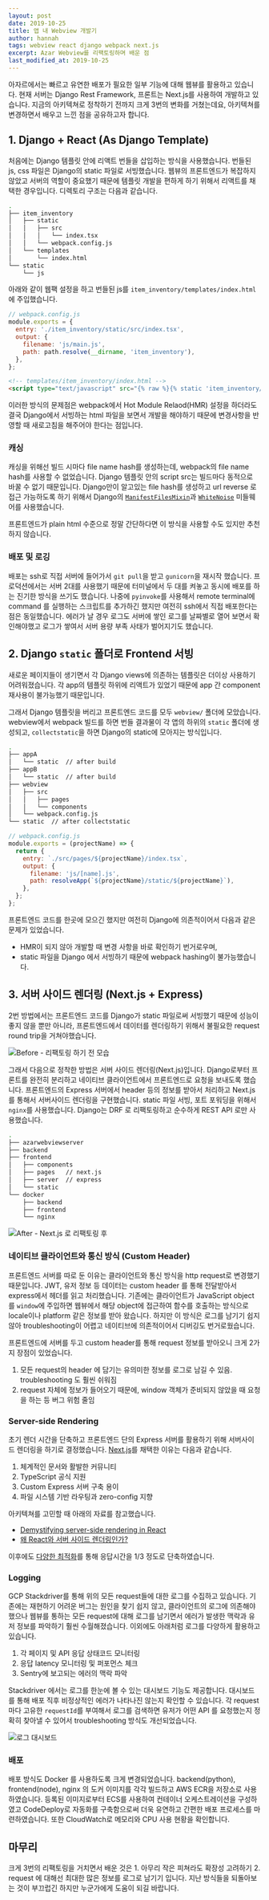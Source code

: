 ```yaml
---
layout: post
date: 2019-10-25
title: 앱 내 Webview 개발기
author: hannah
tags: webview react django webpack next.js
excerpt: Azar Webview를 리팩토링하며 배운 점
last_modified_at: 2019-10-25
---
```


아자르에서는 빠르고 유연한 배포가 필요한 일부 기능에 대해 웹뷰를 활용하고 있습니다. 현재 서버는 Django Rest Framework, 프론트는 Next.js를 사용하여 개발하고 있습니다. 지금의 아키텍쳐로 정착하기 전까지 크게 3번의 변화를 거쳤는데요, 아키텍쳐를 변경하면서 배우고 느낀 점을 공유하고자 합니다.

## 1. Django + React (As Django Template)

처음에는 Django 템플릿 안에 리액트 번들을 삽입하는 방식을 사용했습니다. 번들된 js, css 파일은 Django의 static 파일로 서빙했습니다. 웹뷰의 프론트엔드가 복잡하지 않았고 서버의 역할이 중요했기 때문에 템플릿 개발을 편하게 하기 위해서 리액트를 채택한 경우입니다. 디렉토리 구조는 다음과 같습니다.

```bash
.
├── item_inventory
│   ├── static
│   │   ├── src
│   │   │   └── index.tsx
│   │   └── webpack.config.js
│   └── templates
│       └── index.html
└── static
    └── js
```

아래와 같이 웹팩 설정을 하고 번들된 js를 `item_inventory/templates/index.html` 에 주입했습니다.

```javascript
// webpack.config.js
module.exports = {
  entry: './item_inventory/static/src/index.tsx',
  output: {
    filename: 'js/main.js',
    path: path.resolve(__dirname, 'item_inventory'),
  },
};
```

```html
<!-- templates/item_inventory/index.html -->
<script type="text/javascript" src="{% raw %}{% static 'item_inventory/js/main.js' %}{% endraw %}">
```

이러한 방식의 문제점은 webpack에서 Hot Module Relaod(HMR) 설정을 하더라도 결국 Django에서 서빙하는 html 파일을 보면서 개발을 해야하기 때문에 변경사항을 반영할 때 새로고침을 해주어야 한다는 점입니다.

### 캐싱

캐싱을 위해선 빌드 시마다 file name hash를 생성하는데, webpack의 file name hash를 사용할 수 없었습니다. Django 템플릿 안의 script src는 빌드마다 동적으로 바꿀 수 없기 때문입니다. Django만이 알고있는 file hash를 생성하고 url reverse 로 접근 가능하도록 하기 위해서 Django의 [`ManifestFilesMixin`](https://docs.djangoproject.com/en/2.2/ref/contrib/staticfiles/#manifestfilesmixin)과 [`WhiteNoise`](http://whitenoise.evans.io/en/stable/) 미들웨어를 사용했습니다.

프론트엔드가 plain html 수준으로 정말 간단하다면 이 방식을 사용할 수도 있지만 추천하지 않습니다.

### 배포 및 로깅

배포는 ssh로 직접 서버에 들어가서 `git pull`을 받고 `gunicorn`을 재시작 했습니다. 프로덕션에서는 서버 2대를 사용했기 때문에 터미널에서 두 대를 켜놓고 동시에 배포를 하는 진기한 방식을 쓰기도 했습니다. 나중에 `pyinvoke`를 사용해서 remote terminal에 command 를 실행하는 스크립트를 추가하긴 했지만 여전히 ssh에서 직접 배포한다는 점은 동일했습니다. 에러가 날 경우 로그도 서버에 쌓인 로그를 날짜별로 열어 보면서 확인해야했고 로그가 쌓여서 서버 용량 부족 사태가 벌어지기도 했습니다.

## 2. Django `static` 폴더로 Frontend 서빙

새로운 페이지들이 생기면서 각 Django views에 의존하는 템플릿은 더이상 사용하기 어려워졌습니다. 각 app의 템플릿 하위에 리액트가 있었기 때문에 app 간 component 재사용이 불가능했기 때문입니다.

그래서 Django 템플릿을 버리고 프론트엔드 코드를 모두 `webview/` 폴더에 모았습니다. webview에서 webpack 빌드를 하면 번들 결과물이 각 앱의 하위의 `static` 폴더에 생성되고, `collectstatic`을 하면 Django의 static에 모아지는 방식입니다.

```bash
.
├── appA
│   └── static  // after build
├── appB
│   └── static  // after build
├── webview
│   ├── src
│   │   ├── pages
│   │   └── components
│   └── webpack.config.js
└── static  // after collectstatic
```

```javascript
// webpack.config.js
module.exports = (projectName) => {
  return {
    entry: `./src/pages/${projectName}/index.tsx`,
    output: {
      filename: 'js/[name].js',
      path: resolveApp(`${projectName}/static/${projectName}`),
    },
  };
};
```

프론트엔드 코드를 한곳에 모으긴 했지만 여전히 Django에 의존적이어서 다음과 같은 문제가 있었습니다.

- HMR이 되지 않아 개발할 때 변경 사항을 바로 확인하기 번거로우며,
- static 파일을 Django 에서 서빙하기 때문에 webpack hashing이 불가능했습니다.

## 3. 서버 사이드 렌더링 (Next.js + Express)

2번 방법에서는 프론트엔드 코드를 Django가 static 파일로써 서빙했기 때문에 성능이 좋지 않을 뿐만 아니라, 프론트엔드에서 데이터를 렌더링하기 위해서 불필요한 request round trip을 거쳐야했습니다.

![Before - 리팩토링 하기 전 모습]({{"/assets/2019-10-25-webview-history/before.png"}})

그래서 다음으로 정착한 방법은 서버 사이드 렌더링(Next.js)입니다. Django로부터 프론트를 완전히 분리하고 네이티브 클라이언트에서 프론트엔드로 요청을 보내도록 했습니다. 프론트엔드의 Express 서버에서 header 등의 정보를 받아서 처리하고 Next.js 를 통해서 서버사이드 렌더링을 구현했습니다. static 파일 서빙, 포트 포워딩을 위해서 `nginx`를 사용했습니다. Django는 DRF 로 리팩토링하고 순수하게 REST API 로만 사용했습니다.

```bash
.
├── azarwebviewserver
├── backend
├── frontend
│   ├── components
│   ├── pages   // next.js
│   ├── server  // express
│   └── static
└── docker
    ├── backend
    ├── frontend
    └── nginx
```

![After - Next.js 로 리팩토링 후]({{"/assets/2019-10-25-webview-history/before.png"}})

### 네이티브 클라이언트와 통신 방식 (Custom Header)

프론트엔드 서버를 따로 둔 이유는 클라이언트와 통신 방식을 http request로 변경했기 때문입니다. JWT, 유저 정보 등 데이터는 custom header 를 통해 전달받아서 express에서 헤더를 읽고 처리했습니다. 기존에는 클라이언트가 JavaScript object를 `window`에 주입하면 웹뷰에서 해당 object에 접근하여 함수를 호출하는 방식으로 locale이나 platform 같은 정보를 받아 왔습니다. 하지만 이 방식은 로그를 남기기 쉽지 않아 troubleshooting이 어렵고 네이티브에 의존적이어서 디버깅도 번거로웠습니다.

프론트엔드에 서버를 두고 custom header를 통해 request 정보를 받아오니 크게 2가지 장점이 있었습니다.

1. 모든 request의 header 에 담기는 유의미한 정보를 로그로 남길 수 있음. troubleshooting 도 훨씬 쉬워짐
2. request 자체에 정보가 들어오기 때문에, window 객체가 준비되지 않았을 때 요청을 하는 등 버그 위험 줄임

### Server-side Rendering

초기 렌더 시간을 단축하고 프론트엔드 단의 Express 서버를 활용하기 위해 서버사이드 렌더링을 하기로 결정했습니다. [Next.js](https://nextjs.org/)를 채택한 이유는 다음과 같습니다.

1. 체계적인 문서와 활발한 커뮤니티
2. TypeScript 공식 지원
3. Custom Express 서버 구축 용이
4. 파일 시스템 기반 라우팅과 zero-config 지향

아키텍쳐를 고민할 때 아래의 자료를 참고했습니다.

- [Demystifying server-side rendering in React](https://medium.freecodecamp.org/demystifying-reacts-server-side-render-de335d408fe4)
- [왜 React와 서버 사이드 렌더링인가?](https://subicura.com/2016/06/20/server-side-rendering-with-react.html)

이후에도 [다양한 최적화](https://hyperconnect.github.io/2019/07/29/Optimize-webview-bundle-size-1.html)를 통해 응답시간을 1/3 정도로 단축하였습니다.

### Logging

GCP Stackdriver를 통해 위의 모든 request들에 대한 로그를 수집하고 있습니다. 기존에는 재현하기 어려운 버그는 원인을 찾기 쉽지 않고, 클라이언트의 로그에 의존해야 했으나 웹뷰를 통하는 모든 request에 대해 로그를 남기면서 에러가 발생한 맥락과 유저 정보를 파악하기 훨씬 수월해졌습니다. 이외에도 아래처럼 로그를 다양하게 활용하고 있습니다.

1. 각 페이지 및 API 응답 상태코드 모니터링
2. 응답 latency 모니터링 및 퍼포먼스 체크
3. Sentry에 보고되는 에러의 맥락 파악

Stackdriver 에서는 로그를 한눈에 볼 수 있는 대시보드 기능도 제공합니다. 대시보드를 통해 배포 직후 비정상적인 에러가 나타나진 않는지 확인할 수 있습니다. 각 request마다 고유한 `requestId`를 부여해서 로그를 검색하면 유저가 어떤 API 를 요청했는지 정확히 찾아낼 수 있어서 troubleshooting 방식도 개선되었습니다.

![로그 대시보드]({{"/assets/2019-10-25-webview-history/dashboard.png"}})

### 배포

배포 방식도 Docker 를 사용하도록 크게 변경되었습니다. backend(python), frontend(node), nginx 의 도커 이미지를 각각 빌드하고 AWS ECR을 저장소로 사용하였습니다. 등록된 이미지로부터 ECS를 사용하여 컨테이너 오케스트레이션을 구성하였고 CodeDeploy로 자동화를 구축함으로써 더욱 유연하고 간편한 배포 프로세스를 마련하였습니다. 또한 CloudWatch로 메모리와 CPU 사용 현황을 확인합니다.

## 마무리

크게 3번의 리팩토링을 거치면서 배운 것은 1. 아무리 작은 피쳐라도 확장성 고려하기 2. request 에 대해선 최대한 많은 정보를 로그로 남기기 입니다. 지난 방식들을 되돌아보는 것이 부끄럽긴 하지만 누군가에게 도움이 되길 바랍니다.
